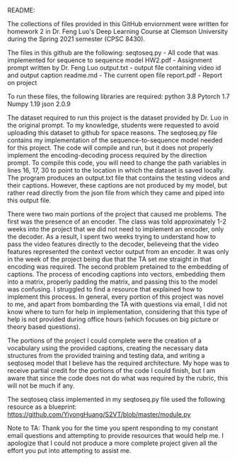 README: 

The collections of files provided in this GitHub enviornment were written for
homework 2 in Dr. Feng Luo's Deep Learning Course at Clemson University during
the Spring 2021 semester (CPSC 8430). 

The files in this github are the following: 
seqtoseq.py - All code that was implemented for sequence to sequence model
HW2.pdf - Assignment prompt written by Dr. Feng Luo
output.txt - output file containing video id and output caption
readme.md - The current open file 
report.pdf - Report on project 

To run these files, the following libraries are required:
python 3.8
Pytorch 1.7
Numpy 1.19
json 2.0.9

The dataset required to run this project is the dataset provided by
Dr. Luo in the original prompt. To my knowledge, students were requested
to avoid uploading this dataset to github for space reasons. The 
seqtoseq.py file contains my implementation of the sequence-to-sequence
model needed for this project. The code will compile and run, but it does
not properly implement the encoding-decoding process required by the 
direction prompt. To compile this code, you will need to change the path
variables in lines 16, 17, 30 to point to the location in which the dataset
is saved locally. The program produces an output.txt file that contains 
the testing videos and their captions. However, these captions are not
produced by my model, but rather read directly from the json file from which
they came and piped into this output file. 

There were two main portions of the project that caused me problems. 
The first was the presence of an encoder. The class was told approximately 
1-2 weeks into the project that we did not need to implement an encoder, 
only the decoder. As a result, I spent two weeks trying to understand
how to pass the video features directly to the decoder, believeing that
the video features represented the context vector output from an encoder. 
It was only in the week of the project being due that the TA set me 
straight in that encoding was required. The second problem pretained to 
the embedding of captions. The process of encoding captions into vectors, 
embedding them into a matrix, properly padding the matrix, and passing this 
to the model was confusing. I struggled to find a resource that explained
how to implement this process. In general, every portion of this project 
was novel to me, and apart from bombarding the TA with questions via email, 
I did not know where to turn for help in implementation, considering that
this type of help is not provided during office hours (which focuses on
big picture or theory based questions). 

The portions of the project I could complete were the creation of a 
vocabulary using the provided captions, creating the necessary data 
structures from the provided training and testing data, and writing a 
seqtoseq model that I believe has the required architecture. My hope 
was to receive partial credit for the portions of the code I could finish, 
but I am aware that since the code does not do what was required by 
the rubric, this will not be much if any.

The seqtoseq class implemented in my seqtoseq.py file used the following 
resource as a blueprint: 
https://github.com/YiyongHuang/S2VT/blob/master/module.py


Note to TA: Thank you for the time you spent responding to my constant
email questions and attempting to provide resources that would help me. 
I apologize that I could not produce a more complete project given all the
effort you put into attempting to assist me.  
